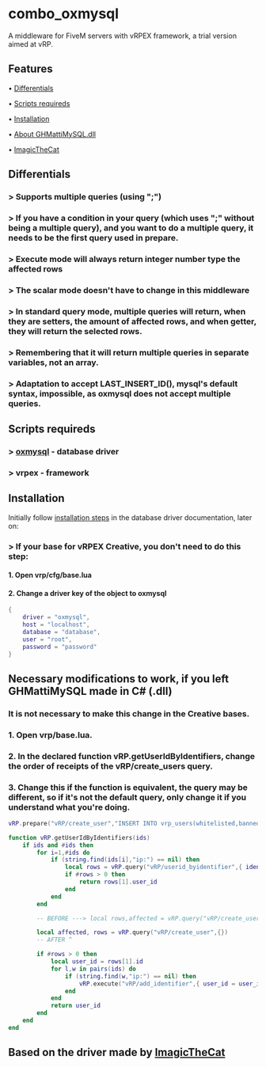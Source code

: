 # combo_oxmysql
A middleware for FiveM servers with vRPEX framework, a trial version aimed at vRP.

## Features

• [Differentials](https://github.com/combo0001/combo_oxmysql#differentials)

• [Scripts requireds](https://github.com/combo0001/combo_oxmysql#scripts-requireds)

• [Installation](https://github.com/combo0001/combo_oxmysql#scripts-requireds)

• [About GHMattiMySQL.dll](https://github.com/combo0001/combo_oxmysql#necessary-modifications-to-work-if-you-left-ghmattimysql-made-in-c-dll)

• [ImagicTheCat](https://github.com/combo0001/combo_oxmysql#necessary-modifications-to-work-if-you-left-ghmattimysql-made-in-c-dll)

## Differentials
### > Supports multiple queries (using ";")
### > If you have a condition in your query (which uses ";" without being a multiple query), and you want to do a multiple query, it needs to be the first query used in prepare.
### > Execute mode will always return integer number type the affected rows
### > The scalar mode doesn't have to change in this middleware
### > In standard query mode, multiple queries will return, when they are setters, the amount of affected rows, and when getter, they will return the selected rows.
### > Remembering that it will return multiple queries in separate variables, not an array.
### > Adaptation to accept LAST_INSERT_ID(), mysql's default syntax, impossible, as oxmysql does not accept multiple queries.

## Scripts requireds
### > [oxmysql](https://github.com/overextended/oxmysql/releases) - database driver
### > vrpex - framework

## Installation

Initially follow [installation steps](https://forum.cfx.re/t/standalone-oxmysql-lightweight-mysql-wrapper/4755120) in the database driver documentation, later on:

### > If your base for vRPEX Creative, you don't need to do this step:
#### 1. Open **vrp/cfg/base.lua**
#### 2. Change a **driver** key of the object to **oxmysql**

```lua
{
	driver = "oxmysql",
	host = "localhost",
	database = "database",
	user = "root",
	password = "password"
}
```

## Necessary modifications to work, if you left GHMattiMySQL made in C# (.dll)
### It is not necessary to make this change in the Creative bases.
### 1. Open **vrp/base.lua**.
### 2. In the declared function vRP.getUserIdByIdentifiers, change the order of receipts of the vRP/create_users query.
### 3. Change this if the function is equivalent, the query may be different, so if it's not the default query, only change it if you understand what you're doing.

```lua
vRP.prepare("vRP/create_user","INSERT INTO vrp_users(whitelisted,banned) VALUES(false,false); SELECT LAST_INSERT_ID() AS id")

function vRP.getUserIdByIdentifiers(ids)
	if ids and #ids then
		for i=1,#ids do
			if (string.find(ids[i],"ip:") == nil) then
				local rows = vRP.query("vRP/userid_byidentifier",{ identifier = ids[i] })
				if #rows > 0 then
					return rows[1].user_id
				end
			end
		end

		-- BEFORE ---> local rows,affected = vRP.query("vRP/create_user",{})

		local affected, rows = vRP.query("vRP/create_user",{})
		-- AFTER ^

		if #rows > 0 then
			local user_id = rows[1].id
			for l,w in pairs(ids) do
				if (string.find(w,"ip:") == nil) then
					vRP.execute("vRP/add_identifier",{ user_id = user_id, identifier = w })
				end
			end
			return user_id
		end
	end
end
```

## Based on the driver made by [ImagicTheCat](https://github.com/ImagicTheCat)
